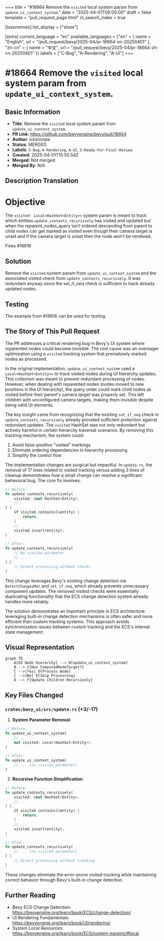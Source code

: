 +++
title = "#18664 Remove the `visited` local system param from `update_ui_context_system`."
date = "2025-04-01T00:00:00"
draft = false
template = "pull_request_page.html"
in_search_index = true

[taxonomies]
list_display = ["show"]

[extra]
current_language = "en"
available_languages = {"en" = { name = "English", url = "/pull_request/bevy/2025-04/pr-18664-en-20250401" }, "zh-cn" = { name = "中文", url = "/pull_request/bevy/2025-04/pr-18664-zh-cn-20250401" }}
labels = ["C-Bug", "A-Rendering", "A-UI"]
+++

# #18664 Remove the `visited` local system param from `update_ui_context_system`.

## Basic Information
- **Title**: Remove the `visited` local system param from `update_ui_context_system`.
- **PR Link**: https://github.com/bevyengine/bevy/pull/18664
- **Author**: ickshonpe
- **Status**: MERGED
- **Labels**: `C-Bug`, `A-Rendering`, `A-UI`, `S-Ready-For-Final-Review`
- **Created**: 2025-04-01T15:55:54Z
- **Merged**: Not merged
- **Merged By**: N/A

## Description Translation
# Objective

The `visited: Local<HashSet<Entity>>` system param is meant to track which entities `update_contexts_recursively` has visited and updated but when the reparent_nodes_query isn't ordered descending from parent to child nodes can get marked as visited even though their camera target is unset and if the camera target is unset then the node won't be rendered.

Fixes #18616

## Solution

Remove the `visited` system param from `update_ui_context_system` and the associated visited check from `update_contexts_recursively`. It was redundant anyway since the set_if_neq check is sufficient to track already updated nodes.

## Testing

The example from #18616 can be used for testing.


## The Story of This Pull Request

The PR addresses a critical rendering bug in Bevy's UI system where reparented nodes could become invisible. The root cause was an overeager optimization using a `visited` tracking system that prematurely marked nodes as processed.

In the original implementation, `update_ui_context_system` used a `Local<HashSet<Entity>>` to track visited nodes during UI hierarchy updates. This collection was meant to prevent redundant processing of nodes. However, when dealing with reparented nodes (nodes moved to new positions in the UI hierarchy), the query order could mark child nodes as visited before their parent's camera target was properly set. This left children with unconfigured camera targets, making them invisible despite being valid UI elements.

The key insight came from recognizing that the existing `set_if_neq` check in `update_contexts_recursively` already provided sufficient protection against redundant updates. The `visited` HashSet was not only redundant but actively harmful in certain hierarchy traversal scenarios. By removing this tracking mechanism, the system could:

1. Avoid false-positive "visited" markings
2. Eliminate ordering dependencies in hierarchy processing
3. Simplify the control flow

The implementation changes are surgical but impactful. In `update.rs`, the removal of 17 lines related to visited tracking versus adding 3 lines of cleanup demonstrates how a small change can resolve a significant behavioral bug. The core fix involves:

```rust
// Before:
fn update_contexts_recursively(
    visited: &mut HashSet<Entity>,
    // ...
) {
    if visited.contains(&entity) {
        return;
    }
    // ...
    visited.insert(entity);
}

// After:
fn update_contexts_recursively(
    // No visited parameter
    // ...
) {
    // Direct processing without checks
}
```

This change leverages Bevy's existing change detection via `DetectChangesMut` and `set_if_neq`, which already prevents unnecessary component updates. The removed visited checks were essentially duplicating functionality that the ECS change detection system already handles more reliably.

The solution demonstrates an important principle in ECS architecture: leveraging built-in change detection mechanisms is often safer and more efficient than custom tracking systems. This approach avoids synchronization issues between custom tracking and the ECS's internal state management.

## Visual Representation

```mermaid
graph TD
    A[UI Node Hierarchy] --> B[update_ui_context_system]
    B --> C{Has ComputedNodeTarget?}
    C -->|Yes| D[Process Node]
    C -->|No| E[Skip Processing]
    D --> F[Update Children Recursively]
```

## Key Files Changed

### `crates/bevy_ui/src/update.rs` (+3/-17)
1. **System Parameter Removal**:
```rust
// Before:
fn update_ui_context_system(
    // ...
    mut visited: Local<HashSet<Entity>>,
)

// After:
fn update_ui_context_system(
    // ... (no visited parameter)
)
```

2. **Recursive Function Simplification**:
```rust
// Before:
fn update_contexts_recursively(
    visited: &mut HashSet<Entity>,
    // ...
) {
    if visited.contains(&entity) {
        return;
    }
    // ...
    visited.insert(entity);
}

// After:
fn update_contexts_recursively(
    // ... (no visited parameter)
) {
    // Direct processing without tracking
}
```

These changes eliminate the error-prone visited tracking while maintaining correct behavior through Bevy's built-in change detection.

## Further Reading
- Bevy ECS Change Detection: https://bevyengine.org/learn/book/ECS/change-detection/
- UI Rendering Fundamentals: https://bevyengine.org/learn/book/UI/rendering/
- System Local Resources: https://bevyengine.org/learn/book/ECS/system-params/#local